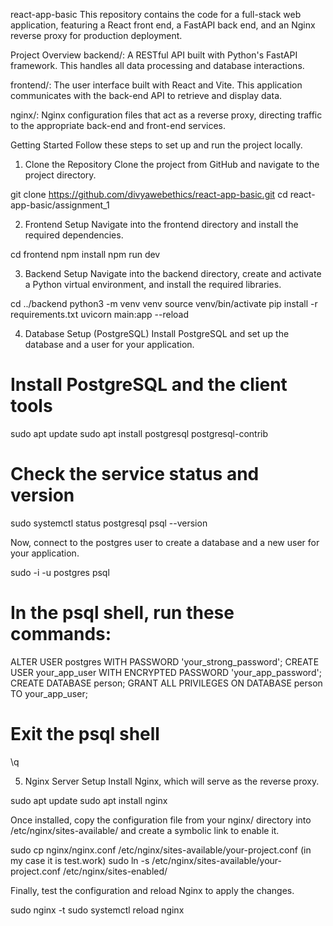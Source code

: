 react-app-basic
This repository contains the code for a full-stack web application, featuring a React front end, a FastAPI back end, and an Nginx reverse proxy for production deployment.

Project Overview
backend/: A RESTful API built with Python's FastAPI framework. This handles all data processing and database interactions.

frontend/: The user interface built with React and Vite. This application communicates with the back-end API to retrieve and display data.

nginx/: Nginx configuration files that act as a reverse proxy, directing traffic to the appropriate back-end and front-end services.

Getting Started
Follow these steps to set up and run the project locally.

1. Clone the Repository
Clone the project from GitHub and navigate to the project directory.

git clone https://github.com/divyawebethics/react-app-basic.git
cd react-app-basic/assignment_1

2. Frontend Setup
Navigate into the frontend directory and install the required dependencies.

cd frontend
npm install
npm run dev

3. Backend Setup
Navigate into the backend directory, create and activate a Python virtual environment, and install the required libraries.

cd ../backend
python3 -m venv venv
source venv/bin/activate
pip install -r requirements.txt
uvicorn main:app --reload

4. Database Setup (PostgreSQL)
Install PostgreSQL and set up the database and a user for your application.

# Install PostgreSQL and the client tools
sudo apt update
sudo apt install postgresql postgresql-contrib

# Check the service status and version
sudo systemctl status postgresql
psql --version

Now, connect to the postgres user to create a database and a new user for your application.

sudo -i -u postgres
psql

# In the psql shell, run these commands:
ALTER USER postgres WITH PASSWORD 'your_strong_password';
CREATE USER your_app_user WITH ENCRYPTED PASSWORD 'your_app_password';
CREATE DATABASE person;
GRANT ALL PRIVILEGES ON DATABASE person TO your_app_user;

# Exit the psql shell
\q

5. Nginx Server Setup
Install Nginx, which will serve as the reverse proxy.

sudo apt update
sudo apt install nginx

Once installed, copy the configuration file from your nginx/ directory into /etc/nginx/sites-available/ and create a symbolic link to enable it.

sudo cp nginx/nginx.conf /etc/nginx/sites-available/your-project.conf (in my case it is test.work)
sudo ln -s /etc/nginx/sites-available/your-project.conf /etc/nginx/sites-enabled/

Finally, test the configuration and reload Nginx to apply the changes.

sudo nginx -t
sudo systemctl reload nginx
